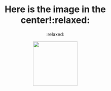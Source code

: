 <!DOCUMENT html>
<html>
<body>

<h1 align="center">Here is the image in the center!:relaxed:</h1> 
<p align="center"> :relaxed: </p>
<p align="center">
<img src="https://img.freepik.com/free-vector/cute-girl-hacker-operating-laptop-cartoon-vector-icon-illustration-people-technology-isolated-flat_138676-9487.jpg" width="140" height="140">
</p>

</body>
</html>
